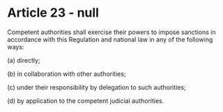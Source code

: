 # Article 23 - null


Competent authorities shall exercise their powers to impose sanctions in accordance with this Regulation and national law in any of the following ways:

(a) directly;

(b) in collaboration with other authorities;

(c) under their responsibility by delegation to such authorities;

(d) by application to the competent judicial authorities.
